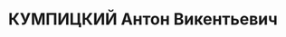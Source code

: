 ---
title: КУМПИЦКИЙ Антон Викентьевич
description: "1894 г.р., поляк, майор, ст. преподватель артиллерии Минской военной\
  \ школы. \n  ВКВС - 29.10.1937, ВМН. Расстрелян 30.10.1937, Минск"
---